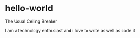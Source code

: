 # hello-world
The Usual Ceiling Breaker

I am a technology enthusiast and i love to write as well as code it
